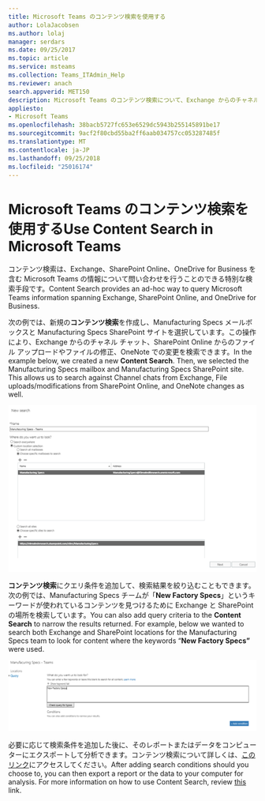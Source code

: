 ```yaml
---
title: Microsoft Teams のコンテンツ検索を使用する
author: LolaJacobsen
ms.author: lolaj
manager: serdars
ms.date: 09/25/2017
ms.topic: article
ms.service: msteams
ms.collection: Teams_ITAdmin_Help
ms.reviewer: anach
search.appverid: MET150
description: Microsoft Teams のコンテンツ検索について、Exchange からのチャネル チャットの検索、SharePoint からのファイルのアップロードや修正の検索、OneNote の検索について説明します。
appliesto:
- Microsoft Teams
ms.openlocfilehash: 38bacb5727fc653e6529dc5943b255145891be17
ms.sourcegitcommit: 9acf2f80cbd55ba2ff6aab034757cc053287485f
ms.translationtype: MT
ms.contentlocale: ja-JP
ms.lasthandoff: 09/25/2018
ms.locfileid: "25016174"
---
```

<a name="use-content-search-in-microsoft-teams"></a><span data-ttu-id="9ceff-103">Microsoft Teams のコンテンツ検索を使用する</span><span class="sxs-lookup"><span data-stu-id="9ceff-103">Use Content Search in Microsoft Teams</span></span>
=====================================

<span data-ttu-id="9ceff-104">コンテンツ検索は、Exchange、SharePoint Online、OneDrive for Business を含む Microsoft Teams の情報について問い合わせを行うことのできる特別な検索手段です。</span><span class="sxs-lookup"><span data-stu-id="9ceff-104">Content Search provides an ad-hoc way to query Microsoft Teams information spanning Exchange, SharePoint Online, and OneDrive for Business.</span></span>

<span data-ttu-id="9ceff-p101">次の例では、新規の**コンテンツ検索**を作成し、Manufacturing Specs メールボックスと Manufacturing Specs SharePoint サイトを選択しています。この操作により、Exchange からのチャネル チャット、SharePoint Online からのファイル アップロードやファイルの修正、OneNote での変更を検索できます。</span><span class="sxs-lookup"><span data-stu-id="9ceff-p101">In the example below, we created a new **Content Search**. Then, we selected the Manufacturing Specs mailbox and Manufacturing Specs SharePoint site. This allows us to search against Channel chats from Exchange, File uploads/modifications from SharePoint Online, and OneNote changes as well.</span></span>

![新規検索ダイアログのスクリーンショット。](media/Use_Content_Search_in_Microsoft_Teams_image1.png)

<span data-ttu-id="9ceff-p102">**コンテンツ検索**にクエリ条件を追加して、検索結果を絞り込むこともできます。次の例では、Manufacturing Specs チームが「**New Factory Specs**」というキーワードが使われているコンテンツを見つけるために Exchange と SharePoint の場所を検索しています。</span><span class="sxs-lookup"><span data-stu-id="9ceff-p102">You can also add query criteria to the **Content Search** to narrow the results returned. For example, below we wanted to search both Exchange and SharePoint locations for the Manufacturing Specs team to look for content where the keywords “**New Factory Specs”** were used.</span></span>

![進行中のキーワード検索が表示されている [クエリ] ダイアログのスクリーンショット。](media/Use_Content_Search_in_Microsoft_Teams_image2.png)

<span data-ttu-id="9ceff-p103">必要に応じて検索条件を追加した後に、そのレポートまたはデータをコンピューターにエクスポートして分析できます。コンテンツ検索について詳しくは、[このリンク](https://support.office.com/article/Run-a-Content-Search-in-the-Office-365-Security-Compliance-Center-61852fd9-fe8a-4880-a339-cb19ed3bff4a)にアクセスしてください。</span><span class="sxs-lookup"><span data-stu-id="9ceff-p103">After adding search conditions should you choose to, you can then export a report or the data to your computer for analysis. For more information on how to use Content Search, review [this](https://support.office.com/article/Run-a-Content-Search-in-the-Office-365-Security-Compliance-Center-61852fd9-fe8a-4880-a339-cb19ed3bff4a) link.</span></span>
